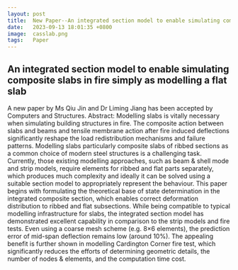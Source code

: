 ```yaml
---
layout: post
title:  New Paper--An integrated section model to enable simulating composite slabs in fire simply as modelling a flat slab
date:   2023-09-13 18:01:35 +0800
image:  casslab.png
tags:   Paper
---
```

## An integrated section model to enable simulating composite slabs in fire simply as modelling a flat slab
A new paper by Ms Qiu Jin and Dr Liming Jiang has been accepted by Computers and Structures. Abstract: Modelling slabs is vitally necessary when simulating building structures in fire. The composite action between slabs and beams and tensile membrane action after fire induced deflections significantly reshape the load redistribution mechanisms and failure patterns. Modelling slabs particularly composite slabs of ribbed sections as a common choice of modern steel structures is a challenging task. Currently, those existing modelling approaches, such as beam & shell mode and strip models, require elements for ribbed and flat parts separately, which produces much complexity and ideally it can be solved using a suitable section model to appropriately represent the behaviour. This paper begins with formulating the theoretical base of state determination in the integrated composite section, which enables correct deformation distribution to ribbed and flat subsections. While being compatible to typical modelling infrastructure for slabs, the integrated section model has demonstrated excellent capability in comparison to the strip models and fire tests. Even using a coarse mesh scheme (e.g. 8×6 elements), the prediction error of mid-span deflection remains low (around 10%). The appealing benefit is further shown in modelling Cardington Corner fire test, which significantly reduces the efforts of determining geometric details, the number of nodes & elements, and the computation time cost. 